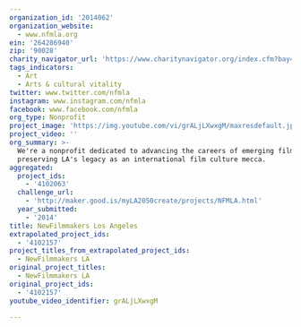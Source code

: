```yaml
---
organization_id: '2014062'
organization_website:
  - www.nfmla.org
ein: '264286940'
zip: '90028'
charity_navigator_url: 'https://www.charitynavigator.org/index.cfm?bay=search.profile&ein=264286940'
tags_indicators:
  - Art
  - Arts & cultural vitality
twitter: www.twitter.com/nfmla
instagram: www.instagram.com/nfmla
facebook: www.facebook.com/nfmla
org_type: Nonprofit
project_image: 'https://img.youtube.com/vi/grALjLXwxgM/maxresdefault.jpg'
project_video: ''
org_summary: >-
  We're a nonprofit dedicated to advancing the careers of emerging filmmakers &
  preserving LA's legacy as an international film culture mecca.
aggregated:
  project_ids:
    - '4102063'
  challenge_url:
    - 'http://maker.good.is/myLA2050create/projects/NFMLA.html'
  year_submitted:
    - '2014'
title: NewFilmmakers Los Angeles
extrapolated_project_ids:
  - '4102157'
project_titles_from_extrapolated_project_ids:
  - NewFilmmakers LA
original_project_titles:
  - NewFilmmakers LA
original_project_ids:
  - '4102157'
youtube_video_identifier: grALjLXwxgM

---
```

